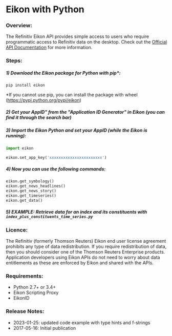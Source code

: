 # Eikon with Python

### Overview:

The Refinitiv Eikon API provides simple access to users who require programmatic access to
Refinitiv data on the desktop. Check out the
[Official API Documentation](https://developers.refinitiv.com/en/api-catalog/eikon/eikon-data-api) for more information.

### Steps:

##### 1) Download the Eikon package for Python with pip*:

```shell
pip install eikon
```

*If you cannot use pip, you can install the package with wheel (https://pypi.python.org/pypi/eikon)

##### 2) Get your AppID" from the "Application ID Generator" in Eikon (you can find it through the search bar)

##### 3) Import the Eikon Python and set your AppID (while the Eikon is running):

```python
import eikon

eikon.set_app_key('xxxxxxxxxxxxxxxxxxxxxxx')
```

##### 4) Now you can use the following commands:

```python
eikon.get_symbology()
eikon.get_news_headlines()
eikon.get_news_story()
eikon.get_timeseries()
eikon.get_data()
```

##### 5) *EXAMPLE*: Retrieve data for an index and its constituents with `index_plus_constituents_time_series.py`

### Licence:

The Refinitiv (formerly Thomson Reuters) Eikon end user license agreement prohibits any type of data redistribution. If
you require redistribution of data, then you should consider one of the Thomson Reuters Enterprise products. Application
developers using Eikon APIs do not need to worry about data entitlements as these are enforced by Eikon and shared with
the APIs.

### Requirements:

- Python 2.7+ or 3.4+
- Eikon Scripting Proxy
- EikonID

### Release Notes:

- 2023-01-25: updated code example with type hints and f-strings
- 2017-05-16: Initial publication
